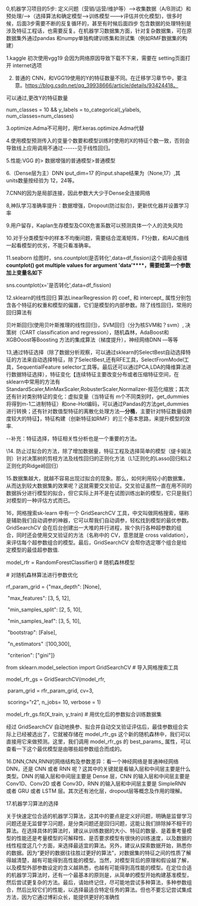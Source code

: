 0,机器学习项目的5步: 定义问题（营销/运营/维护等）—>收集数据（A/B测试）和预处理/-->（选择算法和确定模型—>训练模型--->评估并优化模型)，很多时候，后面3步需要不断的反复循环的，甚至有时候后面四步 包含数据的处理特别是涉及特征工程话，也需要反复。在机器学习数据集方面，针对复杂数据集，可在原数据集外通过pandas 和numpy单独构建训练集和测试集（例如RMF数据集的构建）

1.kaggle 初次使用vgg19 会因为网络原因导致下载不下来，需要在 setting页面打开 internet选项

2. 普通的 CNN，和VGG19使用的Y的特征数量不同。在迁移学习章节中，要注意。https://blog.csdn.net/qq_39938666/article/details/93424418。

可以通过,更改Y的特征数量

num_classes = 10 && y_labels = to_categorical(_ylabels, num_classes=num_classes)

3.optimize.Adma不可用时，用tf.keras.optimize.Adma代替

4.使用模型预测传入的变量个数要和模型训练时使用的X的特征个数一致，否则会导致线上应用调用不通过------见于线性回归。

5.性能:VGG 的> 数据增强的普通模型>普通模型

6.（Dense层为主）DNN iput_dim=17 的input.shape结果为（None,17）,其units数量按经验为 12，24等。

7.CNN的因为是局部连接，因此参数大大少于Dense全连接网络

8,神队学习准确率提升：数据增强，Dropout(防过拟合)，更新优化器并设置学习率

9.用户留存，Kaplan生存模型及COX危害系数可以预测具体一个人的流失风险

10.对于分类模型中的样本不均衡问题，需要结合混淆矩阵，F1分数，和AUC曲线一起看模型的优劣，不能只看准确率。

11.seaborn 绘图时，sns.countplot(是否转化',data=df_fission)这个调用会报错**countplot() got multiple values for argument 'data’****，需要给第一个参数加上变量名如下**

sns.countplot(x='是否转化',data=df_fission)

12.sklearn的线性回归 算法LinearRegression 的 coef_ 和 intercept_ 属性分别包含各个特征的权重和模型的偏置，它们是模型的内部参数。除了线性回归，常用的回归算法有

贝叶斯回归(使用贝叶斯推理的线性回归)，SVM回归（分为核SVM和？svm）, 决策树（CART classification and regression），随机森林，AdaBoost和XGBOoost等Boosting 方法的集成算法（梯度提升），神经网络DNN —等等

13,通过特征选择（除了数据分析观察，可以通过sklearn的SelectBest自动选择特征的方法来自动选择特征，除了SelectBest,还有RFE工具，SelectFromModel工具，SequentialFeature selector工具等。最后还可以通过PCA,LDA的降维算法进行数据特征选择），特征变化【连续特征主要改变分布或者压缩特征空间，在sklearn中常用的方法有StandardScaler,MinMaxScaler,RobusterScaler,Normalizer-规范化缩放；其次还有针对类别特证的变化：虚拟变量（当特证有 m个不同类别时，get_dummies将得到m-1二进制特征）和one-Hot编码，可以通过Pandas的方法get_dummies进行转换；还有针对数值型特征的离散化处理方法—**分桶**，主要针对特征数量级跨度较大的特征】，特征构建（创新特征如RMF）的三个基本思路，来提升模型的效率.

--补充：特征选择，特征相关性分析也是一个重要的方法。

\14. 防止过拟合的方法，除了增加数据量，特征工程及选择简单的模型（缇卡姆法则）针对决策树的剪枝方法及线性回归的正则化方法（L1正则化的Lasso回归和L2正则化的Ridge岭回归）

15.数据集越大，就越不容易出现过拟合的现象。那么，如何利用较小的数据集，从而达到较大数据集的效果呢？这就需要交叉验证。交叉验证虽然一直在用不同的数据拆分进行模型的拟合，但它实际上并不是在试图训练出新的模型，它只是我们对模型的一种评估方式而已。

16，网格搜索sk-learn 中有一个 GridSearchCV 工具，中文叫做网格搜索，堪称是辅助我们自动调参的神器，它可以帮我们自动调参，轻松找到模型的最优参数。GridSearchCV 会在后台创建出一大堆的并行进程，挨个执行各种超参数的组合，同时还会使用交叉验证的方法（名称中的 CV，意思就是 cross validation），来评估每个超参数组合的模型。最后，GridSearchCV 会帮你选定哪个组合是给定模型的最佳超参数值.

model_rfr = RandomForestClassifier() # 随机森林模型

\# 对随机森林算法进行参数优化

rf_param_grid = {"max_depth": [None],

​         "max_features": [3, 5, 12],

​         "min_samples_split": [2, 5, 10],

​         "min_samples_leaf": [3, 5, 10],

​         "bootstrap": [False],

​         "n_estimators" :[100,300],

​         "criterion": ["gini"]}

from sklearn.model_selection import GridSearchCV # 导入网格搜索工具

model_rfr_gs = GridSearchCV(model_rfr,

​              param_grid = rfr_param_grid, cv=3,

​              scoring="r2", n_jobs= 10, verbose = 1)

model_rfr_gs.fit(X_train, y_train) # 用优化后的参数拟合训练数据集



经过 GridSearchCV 自动地换参、拟合并自动交叉验证评估后，最佳参数组合实际上已经被选出了，它就被存储在 model_rfr_gs 这个新的随机森林中，我们可以直接用它来做预测。这里，我们调用 model_rfr_gs 的 best_params_ 属性，可以查看一下这个最优模型是由哪些超参数组合而成的。

16.DNN,CNN,RNN的网络结构及参数差异：看一个神经网络是普通神经网络 DNN，还是 CNN 或者 RNN 呢？这其中的关键就是看输入层和中间层主要是什么类型。DNN 的输入层和中间层主要是 Dense 层，CNN 的输入层和中间层主要是 Conv1D、Conv2D 或者 Conv3D，RNN 的输入层和中间层主要是 SimpleRNN 或者 GRU 或者 LSTM 层。其次还有池化层，dropout层等概念及作用的理解。

17.机器学习算法的选择

关于快速定位合适的机器学习算法，这其中的要点是定义好问题，明确是监督学习问题还是无监督学习问题，是分类问题还是回归问题，这能让我们排除掉不相干的算法。在选择具体的算法时，建议从训练数据的大小、特征的数量、是着重考量模型的性能还是考量模型的可解释性、是否要求模型有很快的训练速度，以及数据的线性程度这几个方面，来选择最适宜的算法。另外，建议从探索数据开始，熟悉你的数据。因为“更好的数据往往胜过更好的算法”，对数据集的特征之间的性质了解得越清楚，越有可能得到高性能的模型。当然，对模型背后的原理和假设越了解，以及模型外部参数设定的含义越熟悉，也越有可能得到高性能的模型。在定位合适的机器学习算法时，还有一个最基本的原则是，从简单的模型开始构建基准模型，然后尝试更复杂的方法。最后，请始终记住，尽可能地尝试多种算法，多种参数组合，然后比较它们的性能，以选择最适合特定任务的算法。但也不要忘记尝试集成方法，因为它通过博彩众长，能提供更好的准确性

